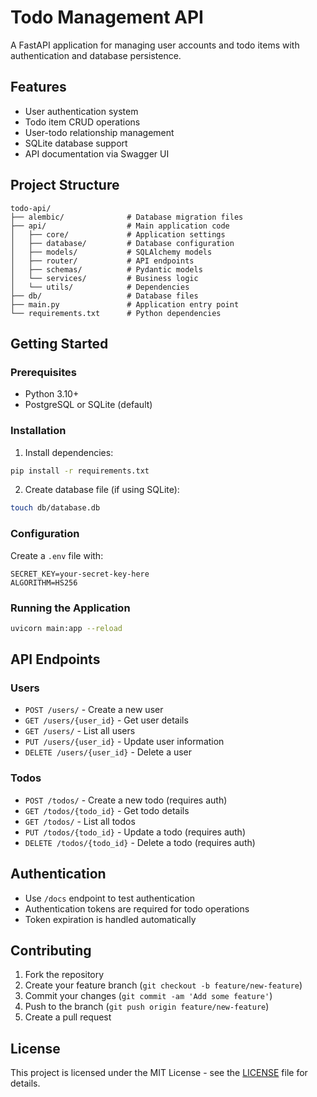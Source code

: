 # Todo Management API

A FastAPI application for managing user accounts and todo items with authentication and database persistence.

## Features
- User authentication system
- Todo item CRUD operations
- User-todo relationship management
- SQLite database support
- API documentation via Swagger UI

## Project Structure
```
todo-api/
├── alembic/              # Database migration files
├── api/                  # Main application code
│   ├── core/             # Application settings
│   ├── database/         # Database configuration
│   ├── models/           # SQLAlchemy models
│   ├── router/           # API endpoints
│   ├── schemas/          # Pydantic models
│   └── services/         # Business logic
│   └── utils/            # Dependencies
├── db/                   # Database files
├── main.py               # Application entry point
└── requirements.txt      # Python dependencies
```

## Getting Started

### Prerequisites
- Python 3.10+
- PostgreSQL or SQLite (default)

### Installation
1. Install dependencies:
```bash
pip install -r requirements.txt
```

2. Create database file (if using SQLite):
```bash
touch db/database.db
```

### Configuration
Create a `.env` file with:
```env
SECRET_KEY=your-secret-key-here
ALGORITHM=HS256
```

### Running the Application
```bash
uvicorn main:app --reload
```

## API Endpoints

### Users
- `POST /users/` - Create a new user
- `GET /users/{user_id}` - Get user details
- `GET /users/` - List all users
- `PUT /users/{user_id}` - Update user information
- `DELETE /users/{user_id}` - Delete a user

### Todos
- `POST /todos/` - Create a new todo (requires auth)
- `GET /todos/{todo_id}` - Get todo details
- `GET /todos/` - List all todos
- `PUT /todos/{todo_id}` - Update a todo (requires auth)
- `DELETE /todos/{todo_id}` - Delete a todo (requires auth)

## Authentication
- Use `/docs` endpoint to test authentication
- Authentication tokens are required for todo operations
- Token expiration is handled automatically

## Contributing
1. Fork the repository
2. Create your feature branch (`git checkout -b feature/new-feature`)
3. Commit your changes (`git commit -am 'Add some feature'`)
4. Push to the branch (`git push origin feature/new-feature`)
5. Create a pull request

## License
This project is licensed under the MIT License - see the [LICENSE](LICENSE) file for details.